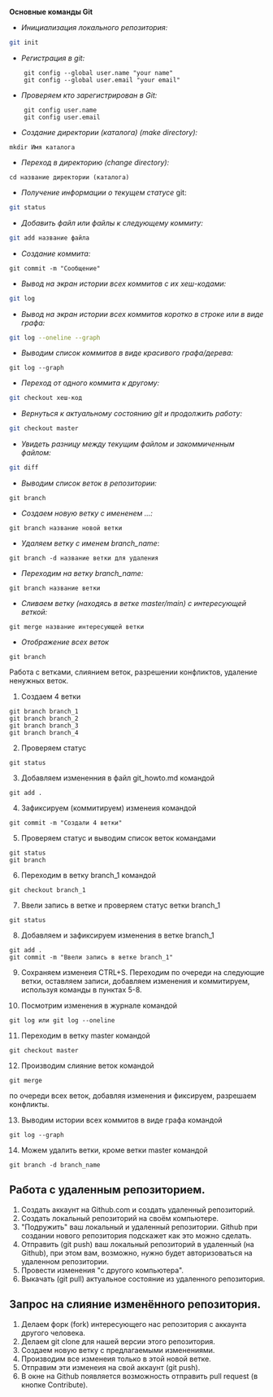     
**Основные команды Git**

* *Инициализация локального репозитория:* 
```sh
git init
```

* *Регистрация в git:*
```
    git config --global user.name "your name"
    git config --global user.email "your email"
```

* *Проверяем кто зарегистрирован в Git:*
```
    git config user.name
    git config user.email
```

* *Создание директории (каталога) (make directory):*
```
mkdir Имя каталога
``` 

* *Переход в директорию (change directory):*
```
cd название директории (каталога)
```

* *Получение информации о текущем статусе* git:
```sh
git status
```

* *Добавить файл или файлы к следующему коммиту:*
```sh       
git add название файла 
```

* *Создание коммита:*
```
git commit -m "Сообщение"
```

* *Вывод на экран истории всех коммитов с их хеш-кодами:*
```sh
git log
```

* *Вывод на экран истории всех коммитов коротко в строке или в виде графа:*
```sh
git log --oneline --graph
```

* *Выводим список коммитов в виде красивого графа/дерева:*
```
git log --graph
```


* *Переход от одного коммита к другому:*
```sh
git checkout хеш-код
```

* *Вернуться к актуальному состоянию git и продолжить работу:*
```sh
git checkout master
```

* *Увидеть разницу между текущим файлом и закоммиченным файлом:*
```sh
git diff
```

* *Выводим список веток в репозитории:*
```
git branch
```

* *Создаем новую ветку с имененем ...:*
```
git branch название новой ветки
```

* *Удаляем ветку с именем branch_name*:
```
git branch -d название ветки для удаления
```

* *Переходим на ветку branch_name:*
```
git branch название ветки
```

* *Сливаем ветку (находясь в ветке master/main) c интересующей веткой:*
```
git merge название интересующей ветки
```

* *Отображение всех веток*
```
git branch
```

 Работа с ветками, слиянием веток, разрешении конфликтов, удаление ненужных веток.  

1. Создаем 4 ветки

```
git branch branch_1
git branch branch_2
git branch branch_3
git branch branch_4
```
2. Проверяем статус
```
git status
```
3. Добавляем измененния в файл git_howto.md командой
 ```
git add .
```
4. Зафиксируем (коммитируем) изменеия командой

```
git commit -m "Создали 4 ветки"
```
5. Проверяем статус и выводим список веток командами
```
git status
git branch
```
6. Переходим в ветку branch_1 командой
```
git checkout branch_1
```
7. Ввели запись в ветке и проверяем статус ветки branch_1
```
git status
```
8. Добавляем и зафиксируем изменения в ветке branch_1
```
git add .
git commit -m "Ввели запись в ветке branch_1"
```
9. Сохраняем изменеия CTRL+S.
Переходим по очереди на следующие ветки, оставляем записи, добавляем изменения и коммитируем, используя команды в пунктах 5-8.

10. Посмотрим изменения в журнале командой 

```
git log или git log --oneline
```
11. Переходим в ветку master командой 
```
git checkout master
```
12. Производим слияние веток командой 
```
git merge 
```
по очереди всех веток, добавляя изменения и фиксируем, разрешаем конфликты. 

13. Выводим истории всех коммитов в виде графа командой
```
git log --graph
```
14. Можем удалить ветки, кроме ветки master командой
```
git branch -d branch_name
``` 

## Работа с удаленным репозиторием. 
1. Создать аккаунт на Github.com и создать удаленный репозиторий.
2. Создать локальный репозиторий на своём компьютере. 
3. "Подружить" ваш локальный и удаленный репозитории. Github при создании нового репозитория подскажет как это можно сделать.
4.  Отправить (git push) ваш локальный репозиторий в удаленный (на Github), при этом вам, возможно, нужно будет авторизоваться на удаленном репозитории.
5. Провести изменения "с другого компьютера".
6. Выкачать (git pull) актуальное состояние из удаленного репозитория. 


## Запрос на слияние изменённого репозитория.
1. Делаем форк (fork) интересующего нас репозитория с аккаунта другого человека.
2. Делаем git clone для нашей версии этого репозитория.
3. Создаем новую ветку с предлагаемыми изменениями. 
4. Производим все изменеия только в этой новой ветке.
5. Отправим эти изменеия на свой аккаунт (git push).
6. В окне на Github появляется возможность отправить pull request (в кнопке Contribute).   
